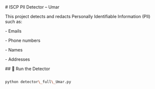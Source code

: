 \# ISCP PII Detector – Umar



This project detects and redacts Personally Identifiable Information (PII) such as:

\- Emails

\- Phone numbers

\- Names

\- Addresses



\## 🚀 Run the Detector

```bash

python detector\_full\_Umar.py



